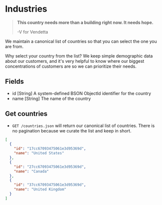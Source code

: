 Industries
========

> **This country needs more than a building right now. 
> It needs hope.**
>
> -V for Vendetta

We maintain a canonical list of countries so that you can select the one you are from.

Why select your country from the list? We keep simple demographic data about our customers, and it's very helpful to know where our biggest concentrations of customers are so we can prioritize their needs.


Fields
------

* id [String] A system-defined BSON ObjectId identifier for the country
* name [String] The name of the country


Get countries
------------

* `GET /countries.json` will return our canonical list of countries. There is no pagination because we curate the list and keep in short.

```json
[
  {
    "id": "17cc67093475061e3d95369d",
    "name": "United States"
  },
  {
    "id": "27cc67093475061e3d95369d",
    "name": "Canada"
  },
  {
    "id": "37cc67093475061e3d95369d",
    "name": "United Kingdom"
  }
]
```
